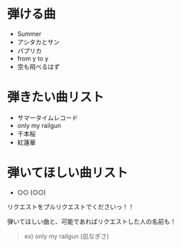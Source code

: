 # 弾ける曲

- Summer
- アシタカとサン
- パプリカ
- from y to y
- 空も飛べるはず

# 弾きたい曲リスト

- サマータイムレコード
- only my railgun
- 千本桜
- 紅蓮華


# 弾いてほしい曲リスト

- ○○ (○○)

リクエストをプルリクエストでくださいっ！！

弾いてほしい曲と、可能であればリクエストした人の名前も！

> ex) only my railgun (凪なぎさ)
